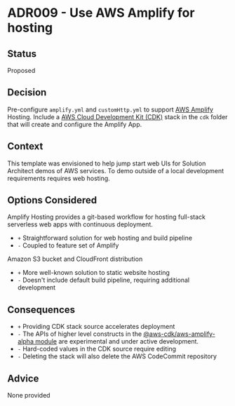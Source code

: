 # ADR009 - Use AWS Amplify for hosting

## Status

Proposed

## Decision

Pre-configure `amplify.yml` and `customHttp.yml` to support
[AWS Amplify](https://docs.aws.amazon.com/amplify/latest/userguide/welcome.html) Hosting.
Include a [AWS Cloud Development Kit (CDK)](https://docs.aws.amazon.com/cdk/v2/guide/home.html)
stack in the `cdk` folder that will create and configure the Amplify App.

## Context

This template was envisioned to help jump start web UIs for Solution Architect demos of AWS services.
To demo outside of a local development requirements requires web hosting.

## Options Considered

Amplify Hosting provides a git-based workflow for hosting full-stack serverless web apps with continuous deployment.

- `+` Straightforward solution for web hosting and build pipeline
- `-` Coupled to feature set of Amplify

Amazon S3 bucket and CloudFront distribution

- `+` More well-known solution to static website hosting
- `-` Doesn't include default build pipeline, requiring additional development

## Consequences

- `+` Providing CDK stack source accelerates deployment
- `-` The APIs of higher level constructs in the [@aws-cdk/aws-amplify-alpha module](https://docs.aws.amazon.com/cdk/api/v2/docs/aws-amplify-alpha-readme.html) are experimental and under active development.
- `-` Hard-coded values in the CDK source require editing
- `-` Deleting the stack will also delete the AWS CodeCommit repository

## Advice

None provided
